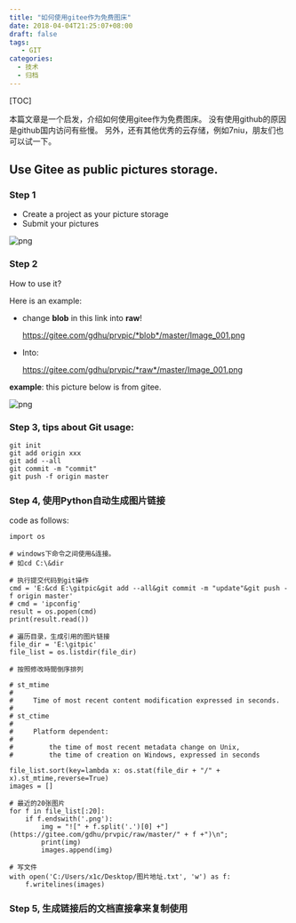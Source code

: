 ```yaml
---
title: "如何使用gitee作为免费图床"
date: 2018-04-04T21:25:07+08:00
draft: false
tags: 
   - GIT
categories:
  - 技术
  - 归档
---
```


[TOC]

本篇文章是一个启发，介绍如何使用gitee作为免费图床。
没有使用github的原因是github国内访问有些慢。
另外，还有其他优秀的云存储，例如7niu，朋友们也可以试一下。

<!--more-->

## Use Gitee as public pictures storage.

### Step 1

- Create a project as your picture storage
- Submit your pictures

![png](https://gitee.com/gdhu/prvpic/raw/master/Image_002.png)


### Step 2

How to use it? 

Here is an example:

- change **blob** in this link into **raw**!

	https://gitee.com/gdhu/prvpic/*blob*/master/Image_001.png

- Into:

	https://gitee.com/gdhu/prvpic/*raw*/master/Image_001.png

**example**: this picture below is from gitee.

![png](https://gitee.com/gdhu/prvpic/raw/master/Image_001.png)

### Step 3, tips about Git usage:

```
git init 
git add origin xxx
git add --all
git commit -m "commit"
git push -f origin master
```

### Step 4, 使用Python自动生成图片链接

code as follows:

```
import os

# windows下命令之间使用&连接。
# 如cd C:\&dir

# 执行提交代码到git操作
cmd = 'E:&cd E:\gitpic&git add --all&git commit -m "update"&git push -f origin master'
# cmd = 'ipconfig'
result = os.popen(cmd)
print(result.read())

# 遍历目录，生成引用的图片链接
file_dir = 'E:\gitpic'
file_list = os.listdir(file_dir)

# 按照修改時間倒序排列

# st_mtime
#
#     Time of most recent content modification expressed in seconds.
#
# st_ctime
#
#     Platform dependent:
#
#         the time of most recent metadata change on Unix,
#         the time of creation on Windows, expressed in seconds

file_list.sort(key=lambda x: os.stat(file_dir + "/" + x).st_mtime,reverse=True)
images = []

# 最近的20张图片
for f in file_list[:20]:
    if f.endswith('.png'):
        img = "![" + f.split('.')[0] +"](https://gitee.com/gdhu/prvpic/raw/master/" + f +")\n";
        print(img)
        images.append(img)

# 写文件
with open('C:/Users/x1c/Desktop/图片地址.txt', 'w') as f:
    f.writelines(images)

```

### Step 5, 生成链接后的文档直接拿来复制使用
